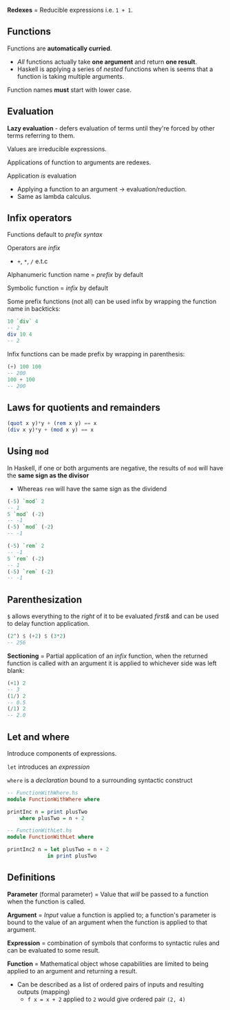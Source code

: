 **Redexes** = Reducible expressions i.e. `1 + 1`.

## Functions

Functions are **automatically curried**.

- _All_ functions actually take **one argument** and return **one result**.
- Haskell is applying a series of _nested_ functions when is seems that a function is taking multiple arguments.

Function names **must** start with lower case.

## Evaluation

**Lazy evaluation** - defers evaluation of terms until they're forced by other terms referring to them.

Values are irreducible expressions.

Applications of function to arguments are redexes.

Application _is_ evaluation

- Applying a function to an argument -> evaluation/reduction.
- Same as lambda calculus.

## Infix operators

Functions default to _prefix syntax_

Operators are _infix_

- `+`, `*`, `/` e.t.c

Alphanumeric function name = _prefix_ by default

Symbolic function = _infix_ by default

Some prefix functions (not all) can be used infix by wrapping the function name in backticks:

```haskell
10 `div` 4
-- 2
div 10 4
-- 2
```

Infix functions can be made prefix by wrapping in parenthesis:

```haskell
(+) 100 100
-- 200
100 + 100
-- 200
```

## Laws for quotients and remainders

```haskell
(quot x y)*y + (rem x y) == x
(div x y)*y + (mod x y) == x
```

## Using `mod`

In Haskell, if one or both arguments are negative, the results of `mod` will have the **same sign as the divisor**

- Whereas `rem` will have the same sign as the dividend

```haskell
(-5) `mod` 2
-- 1
5 `mod` (-2)
-- -1
(-5) `mod` (-2)
-- -1

(-5) `rem` 2
-- -1
5 `rem` (-2)
-- 1
(-5) `rem` (-2)
-- -1
```

## Parenthesization

`$` allows everything to the _right_ of it to be evaluated _first&_ and can be used to delay function application.

```haskell
(2^) $ (+2) $ (3*2)
-- 256
```

**Sectioning** = Partial application of an _infix_ function, when the returned function is called with an argument it is applied to whichever side was left blank:

```haskell
(+1) 2
-- 3
(1/) 2
-- 0.5
(/1) 2
-- 2.0
```

## Let and where

Introduce components of expressions.

`let` introduces an _expression_

`where` is a _declaration_ bound to a surrounding syntactic construct

```haskell
-- FunctionWithWhere.hs
module FunctionWithWhere where

printInc n = print plusTwo
    where plusTwo = n + 2

-- FunctionWithLet.hs
module FunctionWithLet where

printInc2 n = let plusTwo = n + 2
             in print plusTwo
```

## Definitions

**Parameter** (formal parameter) = Value that _will_ be passed to a function when the function is called.

**Argument** = _Input_ value a function is applied to; a function's parameter is bound to the value of an argument when the function is applied to that argument.

**Expression** = combination of symbols that conforms to syntactic rules and can be evaluated to some result.

**Function** = Mathematical object whose capabilities are limited to being applied to an argument and returning a result.

- Can be described as a list of ordered pairs of inputs and resulting outputs (mapping)
  - `f x = x + 2` applied to `2` would give ordered pair `(2, 4)`
